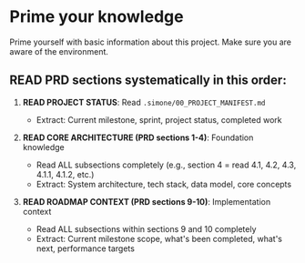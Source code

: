 # Prime your knowledge

Prime yourself with basic information about this project.
Make sure you are aware of the environment.

## READ PRD sections systematically in this order:

1. **READ PROJECT STATUS**: Read `.simone/00_PROJECT_MANIFEST.md` 
   - Extract: Current milestone, sprint, project status, completed work

2. **READ CORE ARCHITECTURE (PRD sections 1-4)**: Foundation knowledge
   - Read ALL subsections completely (e.g., section 4 = read 4.1, 4.2, 4.3, 4.1.1, 4.1.2, etc.)
   - Extract: System architecture, tech stack, data model, core concepts

3. **READ ROADMAP CONTEXT (PRD sections 9-10)**: Implementation context  
   - Read ALL subsections within sections 9 and 10 completely
   - Extract: Current milestone scope, what's been completed, what's next, performance targets
